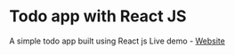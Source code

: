 # Todo app with React JS

A simple todo app built using React js 
Live demo - [Website](https://rad-squirrel-c0c4a0.netlify.app/)



